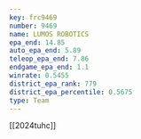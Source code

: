 ```yaml
---
key: frc9469
number: 9469
name: LUMOS ROBOTICS
epa_end: 14.85
auto_epa_end: 5.89
teleop_epa_end: 7.86
endgame_epa_end: 1.1
winrate: 0.5455
district_epa_rank: 779
district_epa_percentile: 0.5675
type: Team
---
```

[[2024tuhc]]
